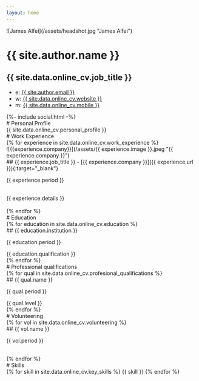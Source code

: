 ```yaml
---
layout: home
---
```


<div class="online-cv" markdown="1">
<div class="mainDetails">
<div id="headshot" markdown="1">
![James Alfei](/assets/headshot.jpg "James Alfei")
</div>

<div id="name" markdown="1">

# {{ site.author.name }}

## {{ site.data.online_cv.job_title }}
</div>

<div id="contactDetails" markdown="1">

* e: <a href="mailto:{{ site.author.email }}" target="_blank">{{ site.author.email }}</a>
* w: <a href="{{ site.url }}">{{ site.data.online_cv.website }}</a>
* m: <a href="tel:{{ site.data.online_cv.mobile }}">{{ site.data.online_cv.mobile }}</a>

<div class="social-links">
  {%- include social.html -%}
</div>

</div>
<div class="clear"></div>
</div>

<div id="mainArea">
<section>
<article>
<div class="sectionTitle" markdown="1">
# Personal Profile
</div>

<div class="sectionContent" markdown="1">
{{ site.data.online_cv.personal_profile }}
</div>
</article>
<div class="clear"></div>
</section>


<section>
<div class="sectionTitle" markdown="1">
# Work Experience
</div>

<div class="sectionContent">
{% for experience in site.data.online_cv.work_experience %}
<div id="companyLogo" markdown="1">
![{{experience.company}}](/assets/{{ experience.image }}.jpeg "{{ experience.company }}")
</div>
<article markdown="1">
## {{ experience.job_title }} - [{{ experience.company }}]({{ experience.url }}){:target="_blank"}
<p class="subDetails">{{ experience.period }}</p>
<br>
{{ experience.details }}
</article>
<br>
{% endfor %}
</div>
<div class="clear"></div>
</section>


<section>
<div class="sectionTitle" markdown="1">
# Education
</div>

<div class="sectionContent">
{% for education in site.data.online_cv.education %}
<article markdown="1">
## {{ education.institution }}
<p class="subDetails">{{ education.period }}</p>
{{ education.qualification }}
</article>
{% endfor %}

</div>
<div class="clear"></div>
</section>


<section>
<div class="sectionTitle" markdown="1">
# Professional qualifications
</div>

<div class="sectionContent">
{% for qual in site.data.online_cv.profesional_qualifications %}
<article markdown="1">
## {{ qual.name }}
<p class="subDetails">{{ qual.period }}</p>
{{ qual.level }}
</article>
{% endfor %}

</div>
<div class="clear"></div>
</section>


<section>
<div class="sectionTitle" markdown="1">
# Volunteering
</div>

<div class="sectionContent">
{% for vol in site.data.online_cv.volunteering %}
<article markdown="1">
## {{ vol.name }}
<p class="subDetails">{{ vol.period }}</p>
</article>
<br>
{% endfor %}


</div>
<div class="clear"></div>
</section>



<section>
<div class="sectionTitle" markdown="1">
# Skills
</div>

<div class="sectionContent">
<div class="keySkills" markdown="1">
{% for skill in site.data.online_cv.key_skills %}
{{ skill }}
{% endfor %}
</div>
</div>
<div class="clear"></div>
</section>

</div>
</div>

